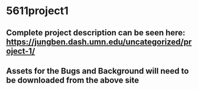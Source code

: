 # 5611project1
## Complete project description can be seen here: https://jungben.dash.umn.edu/uncategorized/project-1/
## Assets for the Bugs and Background will need to be downloaded from the above site
